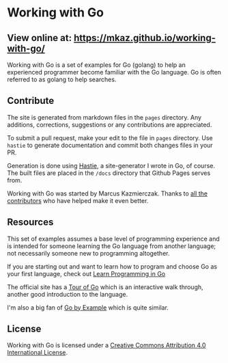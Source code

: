 
# Working with Go

## View online at: https://mkaz.github.io/working-with-go/

Working with Go is a set of examples for Go (golang) to help an experienced programmer become familiar with the Go language. Go is often referred to as golang to help searches.


## Contribute

The site is generated from markdown files in the `pages` directory. Any additions, corrections, suggestions or any contributions are appreciated.

To submit a pull request, make your edit to the file in `pages` directory. Use `hastie` to generate documentation and commit both changes files in your PR.

Generation is done using [Hastie](https://github.com/mkaz/hastie), a site-generator I wrote in Go, of course. The built files are placed in the `/docs` directory that Github Pages serves from.

Working with Go was started by Marcus Kazmierczak. Thanks to <a href="https://github.com/mkaz/working-with-go/graphs/contributors">all the contributors</a> who have helped make it even better.


## Resources

This set of examples assumes a base level of programming experience and is intended for someone learning the Go language from another language; not necessarily someone new to programming altogether.

If you are starting out and want to learn how to program and choose Go as your first language, check out [Learn Programming in Go](http://www.golang-book.com/)

The official site has a [Tour of Go](http://tour.golang.org/) which is an interactive walk through, another good introduction to the language.

I'm also a big fan of [Go by Example](https://gobyexample.com/) which is quite similar.

## License

Working with Go is licensed under a <a rel="license" href="http://creativecommons.org/licenses/by/4.0/">Creative Commons Attribution 4.0 International License</a>.
